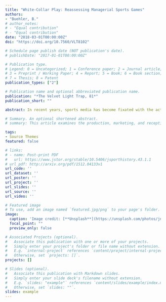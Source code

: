 ```yaml
---
title: "White-Collar Play: Reassessing Managerial Sports Games"
authors:
- "Buehler, B."
# author_notes:
# - "Equal contribution"
# - "Equal contribution"
date: "2018-03-01T00:00:00Z"
doi: "https://doi.org/10.7560/VLT8102"

# Schedule page publish date (NOT publication's date).
# publishDate: "2017-01-01T00:00:00Z"

# Publication type.
# Legend: 0 = Uncategorized; 1 = Conference paper; 2 = Journal article;
# 3 = Preprint / Working Paper; 4 = Report; 5 = Book; 6 = Book section;
# 7 = Thesis; 8 = Patent
publication_types: ["2"]

# Publication name and optional abbreviated publication name.
publication: "*The Velvet Light Trap, 81*"
publication_short: ""

abstract: In recent years, sports media has become fixated with the act of management — a fixation particularly evident in sports games that emphasize administrative tasks, like roster management, rather than athletic feats. This article considers how these managerial sports games, in simulating administrative work rather than action, turn white-collar work into entertainment and, in the process, collapse the dichotomy between work and play. While this blurring of work and play carries with it the troubling possibility of naturalizing neoliberal logic, as in the figuring of athletes as resources to be optimized, this article argues that this blurring also invites players to reflect on the conditions of their labor, potentially fostering both pleasure and critique.

# Summary. An optional shortened abstract.
# summary: This article examines the production, marketing, and reception of football films released during the classical Hollywood era – specifically focusing on efforts by the studio to create and market 'realistic' football action.

tags:
- Source Themes
featured: false

# links:
# - name: Post-print PDF
#   url: https://www.jstor.org/stable/10.5406/jsporthistory.43.1.1
# url_pdf: http://arxiv.org/pdf/1512.04133v1
url_code: ''
url_dataset: ''
url_poster: ''
url_project: ''
url_slides: ''
url_source: ''
url_video: ''

# Featured image
# To use, add an image named `featured.jpg/png` to your page's folder. 
image:
  caption: 'Image credit: [**Unsplash**](https://unsplash.com/photos/jdD8gXaTZsc)'
  focal_point: ""
  preview_only: false

# Associated Projects (optional).
#   Associate this publication with one or more of your projects.
#   Simply enter your project's folder or file name without extension.
#   E.g. `internal-project` references `content/project/internal-project/index.md`.
#   Otherwise, set `projects: []`.
projects: []

# Slides (optional).
#   Associate this publication with Markdown slides.
#   Simply enter your slide deck's filename without extension.
#   E.g. `slides: "example"` references `content/slides/example/index.md`.
#   Otherwise, set `slides: ""`.
slides: example
---
```



